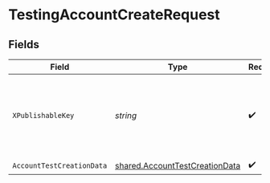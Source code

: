 # TestingAccountCreateRequest


## Fields

| Field                                                                            | Type                                                                             | Required                                                                         | Description                                                                      |
| -------------------------------------------------------------------------------- | -------------------------------------------------------------------------------- | -------------------------------------------------------------------------------- | -------------------------------------------------------------------------------- |
| `XPublishableKey`                                                                | *string*                                                                         | :heavy_check_mark:                                                               | The publicly viewable identifier used to identify a merchant division.           |
| `AccountTestCreationData`                                                        | [shared.AccountTestCreationData](../../models/shared/accounttestcreationdata.md) | :heavy_check_mark:                                                               | N/A                                                                              |